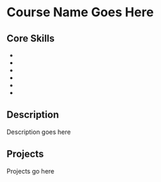 Course Name Goes Here
==========================================

Core Skills
-----------

* 
* 
* 
*
* 
* 

Description
-----------

Description goes here

Projects
--------

Projects go here

